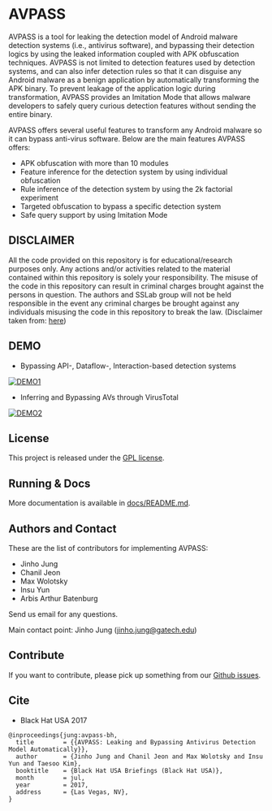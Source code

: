AVPASS
======

AVPASS is a tool for leaking the detection model of Android malware detection systems (i.e., antivirus software), and bypassing their detection logics by using the leaked information coupled with APK obfuscation techniques. AVPASS is not limited to detection features used by detection systems, and can also infer detection rules so that it can disguise any Android malware as a benign application by automatically transforming the APK binary. To prevent leakage of the application logic during transformation, AVPASS provides an Imitation Mode that allows malware developers to safely query curious detection features without sending the entire binary.

AVPASS offers several useful features to transform any Android malware so it can bypass anti-virus software. Below are the main features AVPASS offers:

- APK obfuscation with more than 10 modules
- Feature inference for the detection system by using individual obfuscation
- Rule inference of the detection system by using the 2k factorial experiment
- Targeted obfuscation to bypass a specific detection system
- Safe query support by using Imitation Mode

DISCLAIMER
----------
All the code provided on this repository is for educational/research purposes only. Any actions and/or activities related to the material contained within this repository is solely your responsibility. The misuse of the code in this repository can result in criminal charges brought against the persons in question. The authors and SSLab group will not be held responsible in the event any criminal charges be brought against any individuals misusing the code in this repository to break the law.
(Disclaimer taken from: [here](http://learnhacking.in/disclaimer.html))


DEMO
----

* Bypassing API-, Dataflow-, Interaction-based detection systems

[![DEMO1](http://img.youtube.com/vi/6D1miTSRKA8/0.jpg)](http://www.youtube.com/watch?v=6D1miTSRKA8)


* Inferring and Bypassing AVs through VirusTotal

[![DEMO2](http://img.youtube.com/vi/GkMyobbyl88/0.jpg)](http://www.youtube.com/watch?v=GkMyobbyl88)

License
-------

This project is released under the [GPL license](./LICENSE).


Running & Docs
--------------

More documentation is available in [docs/README.md](docs/README.md).


Authors and Contact
-------------------

These are the list of contributors for implementing AVPASS:

- Jinho Jung
- Chanil Jeon
- Max Wolotsky
- Insu Yun
- Arbis Arthur Batenburg

Send us email for any questions. 

Main contact point: Jinho Jung (jinho.jung@gatech.edu)


Contribute
----------

If you want to contribute, please pick up something from our [Github issues](https://github.com/sslab-gatech/avpass/issues).

Cite
----
- Black Hat USA 2017

```
@inproceedings{jung:avpass-bh,
  title        = {{AVPASS: Leaking and Bypassing Antivirus Detection Model Automatically}},
  author       = {Jinho Jung and Chanil Jeon and Max Wolotsky and Insu Yun and Taesoo Kim},
  booktitle    = {Black Hat USA Briefings (Black Hat USA)},
  month        = jul,
  year         = 2017,
  address      = {Las Vegas, NV},
}
```
